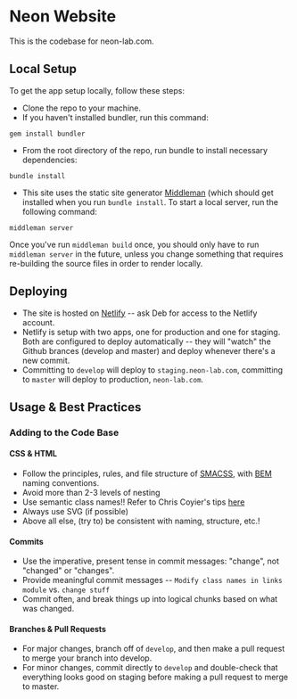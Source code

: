# Neon Website

This is the codebase for neon-lab.com.

## Local Setup

To get the app setup locally, follow these steps:

* Clone the repo to your machine.
* If you haven't installed bundler, run this command:
```
gem install bundler
```
* From the root directory of the repo, run bundle to install necessary dependencies:
```
bundle install
```
* This site uses the static site generator [Middleman](https://middlemanapp.com/) (which should get installed when you run `bundle install`. To start a local server, run the following command:
```
middleman server
```
Once you've run `middleman build` once, you should only have to run `middleman server` in the future, unless you change something that requires re-building the source files in order to render locally.

## Deploying

* The site is hosted on [Netlify](https://www.netlify.com/) -- ask Deb for access to the Netlify account.
* Netlify is setup with two apps, one for production and one for staging. Both are configured to deploy automatically -- they will "watch" the Github brances (develop and master) and deploy whenever there's a new commit. 
* Committing to `develop` will deploy to `staging.neon-lab.com`, committing to `master` will deploy to production, `neon-lab.com`.

## Usage & Best Practices

### Adding to the Code Base

#### CSS & HTML
* Follow the principles, rules, and file structure of [SMACSS](https://smacss.com/), with [BEM](http://getbem.com/introduction/) naming conventions.
* Avoid more than 2-3 levels of nesting
* Use semantic class names!! Refer to Chris Coyier's tips [here](https://css-tricks.com/semantic-class-names/)
* Always use SVG (if possible)
* Above all else, (try to) be consistent with naming, structure, etc.!

#### Commits
* Use the imperative, present tense in commit messages: "change", not "changed" or "changes".
* Provide meaningful commit messages -- `Modify class names in links module` vs. `change stuff`
* Commit often, and break things up into logical chunks based on what was changed.

#### Branches & Pull Requests
* For major changes, branch off of `develop`, and then make a pull request to merge your branch into develop.
* For minor changes, commit directly to `develop` and double-check that everything looks good on staging before making a pull request to merge to master.
